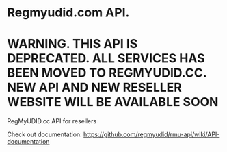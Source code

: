 Regmyudid.com API.
=======


WARNING. THIS API IS DEPRECATED. ALL SERVICES HAS BEEN MOVED TO REGMYUDID.CC. NEW API AND NEW RESELLER WEBSITE WILL BE AVAILABLE SOON
=======
RegMyUDID.cc API for resellers

Check out documentation: https://github.com/regmyudid/rmu-api/wiki/API-documentation